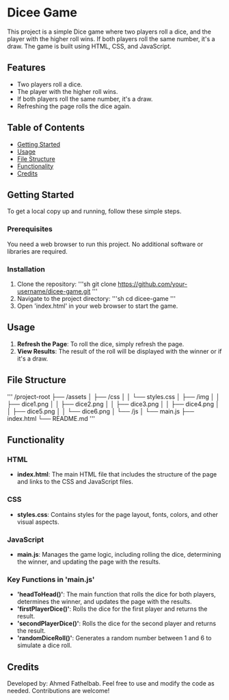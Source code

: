 
# Dicee Game

This project is a simple Dice game where two players roll a dice, and the player with the higher roll wins. If both players roll the same number, it's a draw. The game is built using HTML, CSS, and JavaScript.

## Features

- Two players roll a dice.
- The player with the higher roll wins.
- If both players roll the same number, it's a draw.
- Refreshing the page rolls the dice again.

## Table of Contents

- [Getting Started](#getting-started)
- [Usage](#usage)
- [File Structure](#file-structure)
- [Functionality](#functionality)
- [Credits](#credits)

## Getting Started

To get a local copy up and running, follow these simple steps.

### Prerequisites

You need a web browser to run this project. No additional software or libraries are required.

### Installation

1. Clone the repository:
   \'\'\'sh
   git clone https://github.com/your-username/dicee-game.git
   \'\'\'
2. Navigate to the project directory:
   \'\'\'sh
   cd dicee-game
   \'\'\'
3. Open \'index.html\' in your web browser to start the game.

## Usage

1. **Refresh the Page**: To roll the dice, simply refresh the page.
2. **View Results**: The result of the roll will be displayed with the winner or if it's a draw.

## File Structure

\'\'\'
/project-root
├── /assets
│   ├── /css
│   │   └── styles.css
│   ├── /img
│   │   ├── dice1.png
│   │   ├── dice2.png
│   │   ├── dice3.png
│   │   ├── dice4.png
│   │   ├── dice5.png
│   │   └── dice6.png
│   └── /js
│       └── main.js
├── index.html
└── README.md
\'\'\'

## Functionality

### HTML

- **index.html**: The main HTML file that includes the structure of the page and links to the CSS and JavaScript files.

### CSS

- **styles.css**: Contains styles for the page layout, fonts, colors, and other visual aspects.

### JavaScript

- **main.js**: Manages the game logic, including rolling the dice, determining the winner, and updating the page with the results.

### Key Functions in \'main.js\'

- **\'headToHead()\'**: The main function that rolls the dice for both players, determines the winner, and updates the page with the results.
- **\'firstPlayerDice()\'**: Rolls the dice for the first player and returns the result.
- **\'secondPlayerDice()\'**: Rolls the dice for the second player and returns the result.
- **\'randomDiceRoll()\'**: Generates a random number between 1 and 6 to simulate a dice roll.

## Credits

Developed by: Ahmed Fathelbab. Feel free to use and modify the code as needed. Contributions are welcome!
